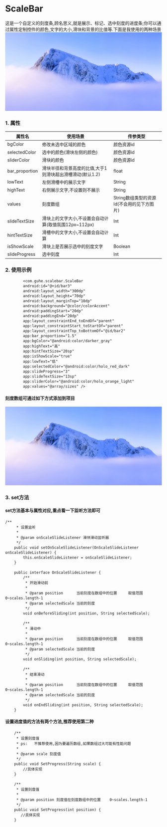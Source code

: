 # ScaleBar
这是一个自定义的刻度条,顾名思义,就是展示、标记、选中刻度的进度条;你可以通过属性定制控件的颜色,文字的大小,滑块和背景的比值等.下面是我使用的两种场景
![image](https://github.com/FishInWater-1999/GithubUseTest/blob/master/bac_3.jpg)
### 1. 属性
| 属性名      | 使用场景                                              | 传参类型 |
| -------------- | --------------------------------------------------------- | ---------- |
| bgColor        | 修改未选中区域的颜色                            | 颜色资源id |
| selectedColor  | 选中的颜色(滑块左侧的颜色)                    | 颜色资源id |
| sliderColor    | 滑块的颜色                                           | 颜色资源id |
| bar_proportion | 滑块半径和背景高度的比值,大于1则滑块超出滑槽滑动(默认1.2) | float      |
| lowText        | 左侧滑槽中的展示文字                            | String     |
| highText       | 右侧展示文字,不设置则不展示                  | String     |
| values         | 刻度数组|String数组类型的资源Id(不会用的见下方图片) | String[]   |
| slideTextSize  | 滑块上的文字大小,不设置会自动计算(取值氛围12px~112px) | Int        |
| hintTextSize   | 滑槽中的文字大小,不设置会自动计算         | Int        |
| isShowScale    | 滑块上是否展示选中的刻度文字                | Boolean    |
| slideProgress  | 选中刻度                                   | Int        |
### 2. 使用示例
```
        <com.guhe.scalebar.ScaleBar
        android:id="@+id/bar3"
        android:layout_width="300dp"
        android:layout_height="70dp"
        android:layout_marginTop="10dp"
        android:background="@color/colorAccent"
        android:paddingStart="20dp"
        android:paddingEnd="20dp"
        app:layout_constraintEnd_toEndOf="parent"
        app:layout_constraintStart_toStartOf="parent"
        app:layout_constraintTop_toBottomOf="@id/bar2"
        app:bar_proportion="1.5"
        app:bgColor="@android:color/darker_gray"
        app:highText="高"
        app:hintTextSize="20sp"
        app:isShowScale="true"
        app:lowText="低"
        app:selectedColor="@android:color/holo_red_dark"
        app:slideProgress="3"
        app:slideTextSize="13sp"
        app:sliderColor="@android:color/holo_orange_light"
        app:values="@array/sizes" />

```
#### 刻度数组可通过如下方式添加到项目
![image](https://github.com/FishInWater-1999/GithubUseTest/blob/master/bac_3.jpg)
### 3. set方法
#### set方法基本与属性对应,重点看一下监听方法即可
```
/**
     * 设置监听
     *
     * @param onScaleSlideListener 滑块滑动监听器
     */
    public void setOnScaleSlideListener(OnScaleSlideListener onScaleSlideListener) {
        this.onScaleSlideListener = onScaleSlideListener;
    }
    
    public interface OnScaleSlideListener {
        /**
         * 开始滑动前
         *
         * @param position      当前刻度在数组中的位置     取值范围    0~scales.length-1
         * @param selectedScale 当前的刻度
         */
        void onBeforeSliding(int position, String selectedScale);

        /**
         * 滑动中
         *
         * @param position      当前刻度在数组中的位置     取值范围    0~scales.length-1
         * @param selectedScale 当前的刻度
         */
        void onSliding(int position, String selectedScale);

        /**
         * 结束滑动
         *
         * @param position      当前刻度在数组中的位置     取值范围    0~scales.length-1
         * @param selectedScale 当前的刻度
         */
        void onEndSliding(int position, String selectedScale);
    }
```
#### 设置进度值的方法有两个方法,推荐使用第二种
```
    /**
     * 设置刻度值
     * ps:   不推荐使用,因为要遍历数组,如果数组过大可能有性能问题
     *
     * @param scale 刻度值
     */
    public void SetProgress(String scale) {
        //具体实现
    }

    /**
     * 设置刻度值
     *
     * @param position 刻度值在刻度数组中的位置    0~scales.length-1
     */
    public void SetProgress(int position) {
       //具体实现
    }
```

